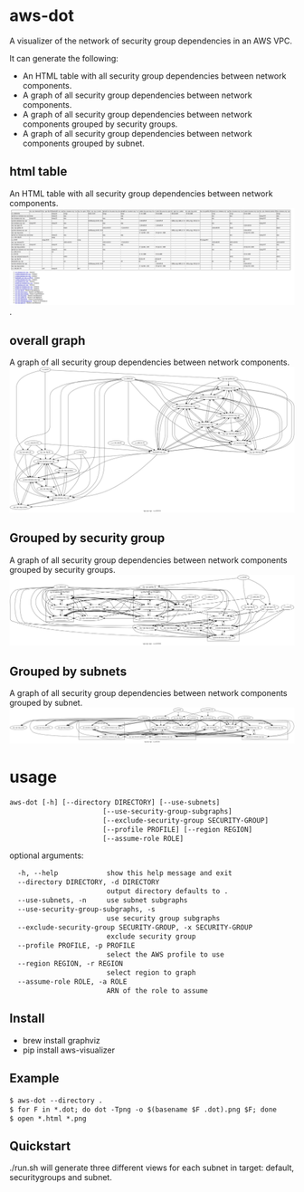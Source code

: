 aws-dot
==============
A visualizer of the network of security group dependencies in an AWS VPC.

It can generate the following:
- An HTML table with all security group dependencies between network components.
- A graph of all security group dependencies between network components.
- A graph of all security group dependencies between network components grouped by security groups.
- A graph of all security group dependencies between network components grouped by subnet.


html table
----------
An HTML table with all security group dependencies between network components.
![A HTML table with all security groups](sample/default/vpc-security-groups-html.jpg).

overall graph
--------------
A graph of all security group dependencies between network components.
![A graph of all security group dependencies](sample/default/vpc-security-groups.png) 

Grouped by security group
--------------------------
A graph of all security group dependencies between network components grouped by security groups.
![A graph of all dependencies grouped by security group](sample/securitygroups/vpc-security-groups.png) 

Grouped by subnets
------------------
A graph of all security group dependencies between network components grouped by subnet.
![A graph of all dependencies grouped by subnet](sample/subnets/vpc-security-groups.png) 


usage
=====
```
aws-dot [-h] [--directory DIRECTORY] [--use-subnets]
                       [--use-security-group-subgraphs]
                       [--exclude-security-group SECURITY-GROUP]
                       [--profile PROFILE] [--region REGION]
                       [--assume-role ROLE]
```


optional arguments:
```
  -h, --help            show this help message and exit
  --directory DIRECTORY, -d DIRECTORY
                        output directory defaults to .
  --use-subnets, -n     use subnet subgraphs
  --use-security-group-subgraphs, -s
                        use security group subgraphs
  --exclude-security-group SECURITY-GROUP, -x SECURITY-GROUP
                        exclude security group
  --profile PROFILE, -p PROFILE
                        select the AWS profile to use
  --region REGION, -r REGION
                        select region to graph
  --assume-role ROLE, -a ROLE
                        ARN of the role to assume
```


Install
-------
- brew install graphviz
- pip install aws-visualizer

Example
-------

```
$ aws-dot --directory .
$ for F in *.dot; do dot -Tpng -o $(basename $F .dot).png $F; done
$ open *.html *.png
```

Quickstart
-----------
./run.sh will generate three different views for each subnet in target: default, securitygroups and subnet.

